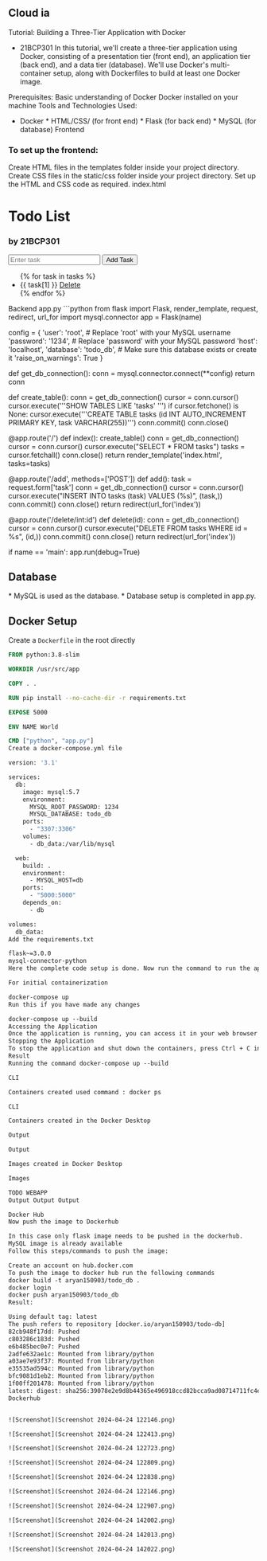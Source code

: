 ## Cloud ia

Tutorial: Building a Three-Tier Application with Docker
- 21BCP301
In this tutorial, we'll create a three-tier application using Docker, consisting of a presentation tier (front end), an application tier (back end), and a data tier (database). We'll use Docker's multi-container setup, along with Dockerfiles to build at least one Docker image.



Prerequisites:
Basic understanding of Docker
Docker installed on your machine
Tools and Technologies Used:
* Docker * HTML/CSS/ (for front end) * Flask (for back end) * MySQL (for database)
Frontend
### To set up the frontend:
Create HTML files in the templates folder inside your project directory.
Create CSS files in the static/css folder inside your project directory.
Set up the HTML and CSS code as required.
index.html

<!DOCTYPE html>
<html lang="en">
<head>
    <meta charset="UTF-8">
    <meta name="viewport" content="width=device-width, initial-scale=1.0">
    <title>Todo List</title>
</head>
<body>
    <h1>Todo List</h1>
    <h3>by 21BCP301</h3>
    <form action="/add" method="POST">
        <input type="text" name="task" placeholder="Enter task">
        <button type="submit">Add Task</button>
    </form>
    <ul>
        {% for task in tasks %}
            <li>{{ task[1] }} <a href="/delete/{{ task[0] }}">Delete</a></li>
        {% endfor %}
    </ul>
</body>
</html>
Backend
app.py ```python from flask import Flask, render_template, request, redirect, url_for import mysql.connector
app = Flask(name)

config = { 'user': 'root', # Replace 'root' with your MySQL username 'password': '1234', # Replace 'password' with your MySQL password 'host': 'localhost', 'database': 'todo_db', # Make sure this database exists or create it 'raise_on_warnings': True }

def get_db_connection(): conn = mysql.connector.connect(**config) return conn

def create_table(): conn = get_db_connection() cursor = conn.cursor() cursor.execute('''SHOW TABLES LIKE 'tasks' ''') if cursor.fetchone() is None: cursor.execute('''CREATE TABLE tasks (id INT AUTO_INCREMENT PRIMARY KEY, task VARCHAR(255))''') conn.commit() conn.close()

@app.route('/') def index(): create_table() conn = get_db_connection() cursor = conn.cursor() cursor.execute("SELECT * FROM tasks") tasks = cursor.fetchall() conn.close() return render_template('index.html', tasks=tasks)

@app.route('/add', methods=['POST']) def add(): task = request.form['task'] conn = get_db_connection() cursor = conn.cursor() cursor.execute("INSERT INTO tasks (task) VALUES (%s)", (task,)) conn.commit() conn.close() return redirect(url_for('index'))

@app.route('/delete/int:id') def delete(id): conn = get_db_connection() cursor = conn.cursor() cursor.execute("DELETE FROM tasks WHERE id = %s", (id,)) conn.commit() conn.close() return redirect(url_for('index'))

if name == 'main': app.run(debug=True)


<h2>Database</h2>
* MySQL is used as the database.
* Database setup is completed in app.py.

<h2>Docker Setup</h2>

Create a <code>Dockerfile</code> in the root directly

```dockerfile
FROM python:3.8-slim

WORKDIR /usr/src/app

COPY . .

RUN pip install --no-cache-dir -r requirements.txt

EXPOSE 5000

ENV NAME World

CMD ["python", "app.py"]
Create a docker-compose.yml file

version: '3.1'

services:
  db:
    image: mysql:5.7
    environment:
      MYSQL_ROOT_PASSWORD: 1234
      MYSQL_DATABASE: todo_db
    ports:
      - "3307:3306" 
    volumes:
      - db_data:/var/lib/mysql

  web:
    build: .
    environment:
      - MYSQL_HOST=db
    ports:
      - "5000:5000"
    depends_on:
      - db

volumes:
  db_data:
Add the requirements.txt

flask~=3.0.0
mysql-connector-python
Here the complete code setup is done. Now run the command to run the app:

For initial containerization

docker-compose up
Run this if you have made any changes

docker-compose up --build
Accessing the Application
Once the application is running, you can access it in your web browser at http://localhost:5000.
Stopping the Application
To stop the application and shut down the containers, press Ctrl + C in the terminal where the docker-compose up command was run.
Result
Running the command docker-compose up --build

CLI

Containers created used command : docker ps

CLI

Containers created in the Docker Desktop

Output

Output

Images created in Docker Desktop

Images

TODO WEBAPP
Output Output Output

Docker Hub
Now push the image to Dockerhub

In this case only flask image needs to be pushed in the dockerhub.
MySQL image is already available
Follow this steps/commands to push the image:

Create an account on hub.docker.com
To push the image to docker hub run the following commands
docker build -t aryan150903/todo_db .
docker login
docker push aryan150903/todo_db
Result:

Using default tag: latest
The push refers to repository [docker.io/aryan150903/todo-db]
82cb948f17dd: Pushed
c803286c183d: Pushed
e6b485bec0e7: Pushed
2adfe632ae1c: Mounted from library/python
a03ae7e93f37: Mounted from library/python
e35535ad594c: Mounted from library/python
bfc9081d1eb2: Mounted from library/python
1f00ff201478: Mounted from library/python
latest: digest: sha256:39078e2e9d8b44365e496918ccd82bcca9ad08714711fc4eb8b1efb504a3e1f4 size: 1998
Dockerhub


![Screenshot](Screenshot 2024-04-24 122146.png)

![Screenshot](Screenshot 2024-04-24 122413.png)

![Screenshot](Screenshot 2024-04-24 122723.png)

![Screenshot](Screenshot 2024-04-24 122809.png)

![Screenshot](Screenshot 2024-04-24 122838.png)

![Screenshot](Screenshot 2024-04-24 122146.png)

![Screenshot](Screenshot 2024-04-24 122907.png)

![Screenshot](Screenshot 2024-04-24 142002.png)

![Screenshot](Screenshot 2024-04-24 142013.png)

![Screenshot](Screenshot 2024-04-24 142022.png)
